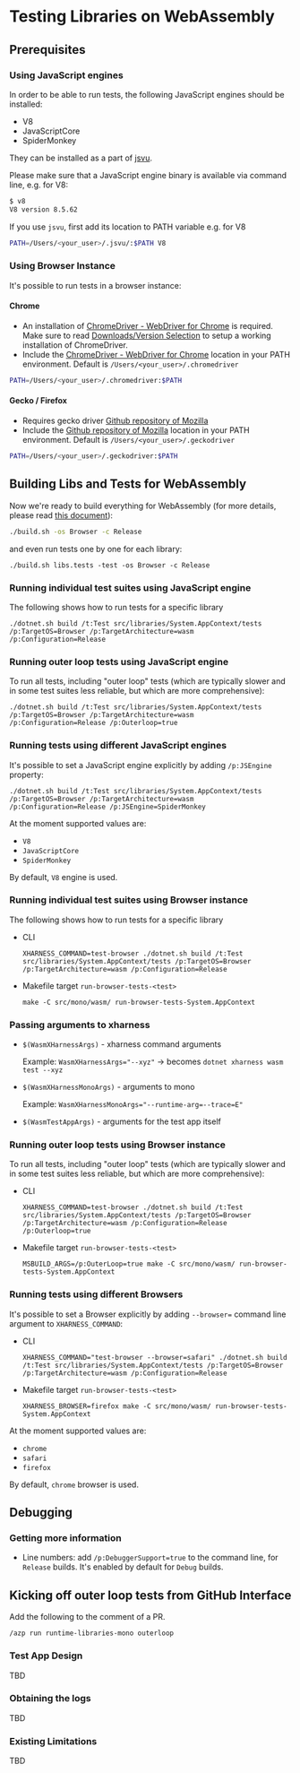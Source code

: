 # Testing Libraries on WebAssembly

## Prerequisites

### Using JavaScript engines

In order to be able to run tests, the following JavaScript engines should be installed:
- V8
- JavaScriptCore
- SpiderMonkey

They can be installed as a part of [jsvu](https://github.com/GoogleChromeLabs/jsvu).

Please make sure that a JavaScript engine binary is available via command line,
e.g. for V8:
```bash
$ v8
V8 version 8.5.62
```

If you use `jsvu`, first add its location to PATH variable
e.g. for V8

```bash
PATH=/Users/<your_user>/.jsvu/:$PATH V8
```

### Using Browser Instance
It's possible to run tests in a browser instance:

#### Chrome
- An installation of [ChromeDriver - WebDriver for Chrome](https://chromedriver.chromium.org) is required.  Make sure to read [Downloads/Version Selection](https://chromedriver.chromium.org/downloads/version-selection) to setup a working installation of ChromeDriver.
- Include the [ChromeDriver - WebDriver for Chrome](https://chromedriver.chromium.org) location in your PATH environment.  Default is `/Users/<your_user>/.chromedriver`

```bash
PATH=/Users/<your_user>/.chromedriver:$PATH
```

#### Gecko / Firefox

- Requires gecko driver [Github repository of Mozilla](https://github.com/mozilla/geckodriver/releases)
- Include the [Github repository of Mozilla](https://github.com/mozilla/geckodriver/releases) location in your PATH environment.  Default is `/Users/<your_user>/.geckodriver`

```bash
PATH=/Users/<your_user>/.geckodriver:$PATH
```

## Building Libs and Tests for WebAssembly

Now we're ready to build everything for WebAssembly (for more details, please read [this document](../../building/libraries/webassembly-instructions.md#building-everything)):
```bash
./build.sh -os Browser -c Release
```
and even run tests one by one for each library:
```
./build.sh libs.tests -test -os Browser -c Release
```

### Running individual test suites using JavaScript engine
The following shows how to run tests for a specific library
```
./dotnet.sh build /t:Test src/libraries/System.AppContext/tests /p:TargetOS=Browser /p:TargetArchitecture=wasm /p:Configuration=Release
```

### Running outer loop tests using JavaScript engine

To run all tests, including "outer loop" tests (which are typically slower and in some test suites less reliable, but which are more comprehensive):
```
./dotnet.sh build /t:Test src/libraries/System.AppContext/tests /p:TargetOS=Browser /p:TargetArchitecture=wasm /p:Configuration=Release /p:Outerloop=true
```

### Running tests using different JavaScript engines
It's possible to set a JavaScript engine explicitly by adding `/p:JSEngine` property:

```
./dotnet.sh build /t:Test src/libraries/System.AppContext/tests /p:TargetOS=Browser /p:TargetArchitecture=wasm /p:Configuration=Release /p:JSEngine=SpiderMonkey
```

At the moment supported values are:
- `V8`
- `JavaScriptCore`
- `SpiderMonkey`

By default, `V8` engine is used.

### Running individual test suites using Browser instance

The following shows how to run tests for a specific library

- CLI
    ```
    XHARNESS_COMMAND=test-browser ./dotnet.sh build /t:Test src/libraries/System.AppContext/tests /p:TargetOS=Browser /p:TargetArchitecture=wasm /p:Configuration=Release
    ```
- Makefile target `run-browser-tests-<test>`
    ```
    make -C src/mono/wasm/ run-browser-tests-System.AppContext
    ```

### Passing arguments to xharness

- `$(WasmXHarnessArgs)` - xharness command arguments

    Example: `WasmXHarnessArgs="--xyz"` -> becomes `dotnet xharness wasm test --xyz`

- `$(WasmXHarnessMonoArgs)` - arguments to mono

    Example: `WasmXHarnessMonoArgs="--runtime-arg=--trace=E"`

- `$(WasmTestAppArgs)` - arguments for the test app itself

### Running outer loop tests using Browser instance

To run all tests, including "outer loop" tests (which are typically slower and in some test suites less reliable, but which are more comprehensive):

- CLI
    ```
    XHARNESS_COMMAND=test-browser ./dotnet.sh build /t:Test src/libraries/System.AppContext/tests /p:TargetOS=Browser /p:TargetArchitecture=wasm /p:Configuration=Release /p:Outerloop=true
    ```

- Makefile target `run-browser-tests-<test>`

    ```
    MSBUILD_ARGS=/p:OuterLoop=true make -C src/mono/wasm/ run-browser-tests-System.AppContext
    ```

### Running tests using different Browsers
It's possible to set a Browser explicitly by adding `--browser=` command line argument to `XHARNESS_COMMAND`:

- CLI
    ```
    XHARNESS_COMMAND="test-browser --browser=safari" ./dotnet.sh build /t:Test src/libraries/System.AppContext/tests /p:TargetOS=Browser /p:TargetArchitecture=wasm /p:Configuration=Release
    ```

- Makefile target `run-browser-tests-<test>`

    ```
    XHARNESS_BROWSER=firefox make -C src/mono/wasm/ run-browser-tests-System.AppContext
    ```

At the moment supported values are:
- `chrome`
- `safari`
- `firefox`

By default, `chrome` browser is used.

## Debugging

### Getting more information

- Line numbers: add `/p:DebuggerSupport=true` to the command line, for `Release` builds. It's enabled by default for `Debug` builds.

## Kicking off outer loop tests from GitHub Interface

Add the following to the comment of a PR.

```
/azp run runtime-libraries-mono outerloop
```

### Test App Design
TBD

### Obtaining the logs
TBD

### Existing Limitations
TBD
